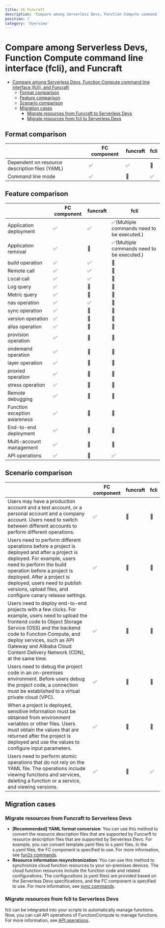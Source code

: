 ```yaml
---
title: VS Funcraft
description: 'Compare among Serverless Devs, Function Compute command line interface (fcli), and Funcraft'
position: 7
category: 'Overview'
---
```

# Compare among Serverless Devs, Function Compute command line interface (fcli), and Funcraft

- [Compare among Serverless Devs, Function Compute command line interface (fcli), and Funcraft](#compare-among-serverless-devs-function-compute-command-line-interface-fcli-and-funcraft)
  - [Format comparison](#format-comparison)
  - [Feature comparison](#feature-comparison)
  - [Scenario comparison](#scenario-comparison)
  - [Migration cases](#migration-cases)
    - [Migrate resources from Funcraft to Serverless Devs](#migrate-resources-from-funcraft-to-serverless-devs)
    - [Migrate resources from fcli to Serverless Devs](#migrate-resources-from-fcli-to-serverless-devs)
    

## Format comparison

|                                                 | FC component | funcraft | fcli |
| ----------------------------------------------- | ------------ | -------- | ---- |
| Dependent on resource description  files (YAML) | ✅            | ✅        | 🙅    |
| Command line mode                               | ✅            | 🙅        | ✅    |


## Feature comparison



|                              | FC component | funcraft | fcli                                       |
| ---------------------------- | ------------ | -------- | ------------------------------------------ |
| Application deployment       | ✅            | ✅        | ✅(Multiple commands need to be  executed.) |
| Application removal          | ✅            | 🙅️        | ✅(Multiple commands need to be  executed.) |
| build operation              | ✅            | ✅        | 🙅️                                          |
| Remote call                  | ✅            | ✅        | 🙅️                                          |
| Local call                   | ✅            | ✅        | 🙅️                                          |
| Log query                    | ✅            | 🙅        | 🙅️                                          |
| Metric query                 | ✅            | 🙅        | 🙅️                                          |
| nas operation                | ✅            | ✅        | 🙅️                                          |
| sync operation               | ✅            | 🙅        | 🙅️                                          |
| version operation            | ✅            | 🙅        | 🙅️                                          |
| alias operation              | ✅            | 🙅        | 🙅️                                          |
| provision operation          | ✅            | 🙅        | 🙅️                                          |
| ondemand operation           | ✅            | 🙅        | 🙅️                                          |
| layer operation              | ✅            | 🙅        | 🙅️                                          |
| proxied operation            | ✅            | 🙅        | 🙅️                                          |
| stress operation             | ✅            | 🙅        | 🙅️                                          |                                          |
| Remote debugging             | ✅            | 🙅        | 🙅️                                          |
| Function exception awareness | ✅            | 🙅        | 🙅️                                          |
| End-to-end deployment        | ✅            | 🙅        | 🙅️                                          |
| Multi-account management     | ✅            | 🙅️        | 🙅️                                          |
| API operations               | ✅            | 🙅️        | ✅️                                          |

## Scenario comparison

|                                                              | FC component | funcraft | fcli |
| ------------------------------------------------------------ | ------------ | -------- | ---- |
| Users may have a production  account and a test account, or a personal account and a company account.  Users need to switch between different accounts to perform different  operations. | ✅            | 🙅        | 🙅️    |
| Users need to perform different  operations before a project is deployed and after a project is deployed. For  example, users need to perform the build operation before a project is  deployed. After a project is deployed, users need to publish versions, upload  files, and configure canary release settings. | ✅            | 🙅        | 🙅️    |
| Users need to deploy end-to-end  projects with a few clicks. For example, users need to upload the frontend  code to Object Storage Service (OSS) and the backend code to Function  Compute, and deploy services, such as API Gateway and Alibaba Cloud Content Delivery  Network (CDN), at the same time. | ✅            | 🙅        | 🙅️    |
| Users need to debug the project  code in an on-premises environment. Before users debug the project code, a  connection must be established to a virtual private cloud (VPC). | ✅            | 🙅        | 🙅️    |
| When a project is deployed,  sensitive information must be obtained from environment variables or other  files. Users must obtain the values that are returned after the project is  deployed and use the values to configure input parameters. | ✅            | 🙅        | 🙅️    |
| Users need to perform atomic operations  that do not rely on the YAML file. The operations include viewing functions  and services, deleting a function or a service, and viewing versions. | ✅            | 🙅        | ✅    |

## Migration cases

### Migrate resources from Funcraft to Serverless Devs

- **[Recommended] YAML format conversion**: You can use this method to convert the resource description files that are supported by Funcarft to resource description files that are supported by Serverless Devs. For example, you can convert template.yaml files to s.yaml files. In the s.yaml files, the FC component is specified to use. For more information, see [fun2s commands](command/fun2s.md).
- **Resource information resynchronization**: You can use this method to synchronize cloud function resources to your on-premises devices. The cloud function resources include the function code and related configurations. The configurations (s.yaml files) are provided based on the Serverless Devs specifications, and the FC component is specified to use. For more information, see [sync commands](command/sync.md).

### Migrate resources from fcli to Serverless Devs

fcli can be integrated into your scripts to automatically manage functions. Now, you can call API operations of FunctionCompute to manage functions. For more information, see [API operations](command/api.md).

